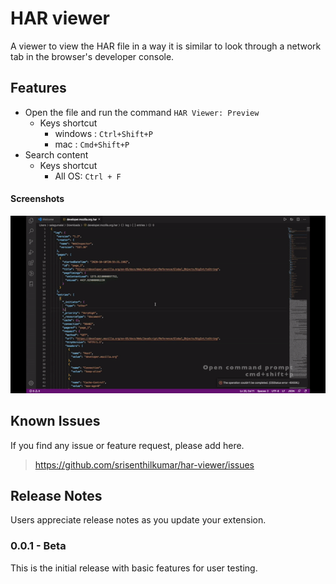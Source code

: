 # HAR viewer

A viewer to view the HAR file in a way it is similar to look through a network tab in the browser's developer console. 

## Features

* Open the file and run the command `HAR Viewer: Preview`
  * Keys shortcut
      - windows : `Ctrl+Shift+P`
      - mac : `Cmd+Shift+P`
* Search content
  * Keys shortcut
      - All OS: `Ctrl + F`

#### Screenshots
![Screenshots](https://raw.githubusercontent.com/srisenthilkumar/har-viewer/master/docs/har-viewer.gif)

## Known Issues

If you find any issue or feature request, please add here.
> https://github.com/srisenthilkumar/har-viewer/issues

## Release Notes

Users appreciate release notes as you update your extension.

### 0.0.1 - Beta

This is the initial release with basic features for user testing.
